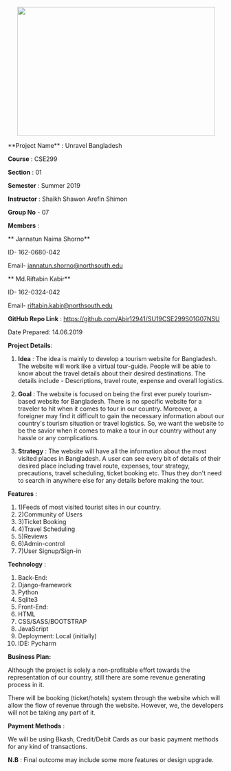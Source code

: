 <p align="center">
  <img width="460" height="300" src="https://elmsprodcdnendpoint.azureedge.net/attachments/15/2bfe67c5-2678-e011-969d-0030487d8897/46f5b6ce-3ea8-47ed-8444-80b87ed980cd.png">
</p>
**Project Name** : Unravel Bangladesh

**Course** : CSE299

**Section** : 01

**Semester** : Summer 2019

**Instructor** : Shaikh Shawon Arefin Shimon

**Group No** - 07

**Members** :

**      Jannatun Naima Shorno**

ID- 162-0680-042

Email- [jannatun.shorno@northsouth.edu](mailto:jannatun.shorno@northsouth.edu)

**      Md.Riftabin Kabir**

ID- 162-0324-042

Email- [riftabin.kabir@northsouth.edu](mailto:riftabin.kabir@northsouth.edu)

 **GitHub Repo Link** : https://github.com/Abir12941/SU19CSE299S01G07NSU

Date Prepared: 14.06.2019



**Project Details**:

1.  **Idea** :  The idea is mainly to develop a tourism website for Bangladesh. The website will work like a virtual tour-guide. People will be able to know about the travel details about their desired destinations. The details include - Descriptions, travel route, expense and overall logistics.

1.  **Goal** : The website is focused on being the first ever purely tourism-based website for Bangladesh. There is no specific website for a traveler to hit when it comes to tour in our country. Moreover, a foreigner may find it difficult to gain the necessary information about our country&#39;s tourism situation or travel logistics. So, we want the website to be the savior when it comes to make a tour in our country without any hassle or any complications.

1.  **Strategy** : The website will have all the information about the most visited places in Bangladesh. A user can see every bit of details of their desired place including travel route, expenses, tour strategy, precautions, travel scheduling, ticket booking etc. Thus they don&#39;t need to search in anywhere else for any details before making the tour.


**Features** :

1. 1)Feeds of most visited tourist sites in our country.
2. 2)Community of Users
3. 3)Ticket Booking
4. 4)Travel Scheduling
5. 5)Reviews
6. 6)Admin-control
7. 7)User Signup/Sign-in

**Technology** :

1. Back-End:
  1. Django-framework
  2. Python
  3. Sqlite3
2. Front-End:
  1. HTML
  2. CSS/SASS/BOOTSTRAP
  3. JavaScript
3. Deployment:  Local (initially)
4. IDE: Pycharm

**Business Plan:**

Although the project is solely a non-profitable effort towards the representation of our country, still there are some revenue generating process in it.

There will be booking (ticket/hotels) system through the website which will allow the flow of revenue through the website. However, we, the developers will not be taking any part of it.

**Payment Methods** :

We will be using Bkash, Credit/Debit Cards as our basic payment methods for any kind of transactions.

**N.B** : Final outcome may include some more features or design upgrade.

